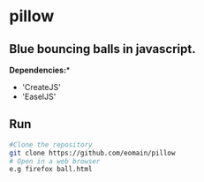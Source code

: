 # pillow
## Blue bouncing balls in javascript.

**Dependencies:***
- 'CreateJS'
- 'EaselJS'

## Run
```bash
#Clone the repository
git clone https://github.com/eomain/pillow
# Open in a web browser
e.g firefox ball.html
```